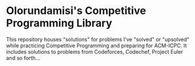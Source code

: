 # Olorundamisi's Competitive Programming Library
This repository houses "solutions" for problems I've "solved" or "upsolved" while practicing Competitive Programming and preparing for ACM-ICPC.
It includes solutions to problems from Codeforces, Codechef, Project Euler and so forth...
